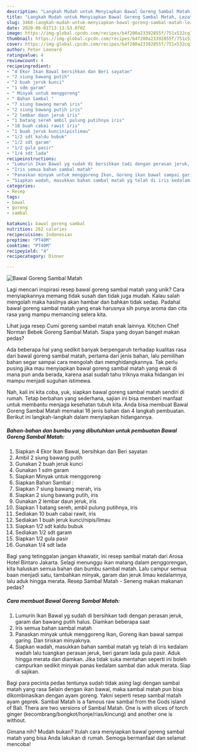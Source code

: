 ```yaml
---
description: "Langkah Mudah untuk Menyiapkan Bawal Goreng Sambal Matah, Lezat"
title: "Langkah Mudah untuk Menyiapkan Bawal Goreng Sambal Matah, Lezat"
slug: 3468-langkah-mudah-untuk-menyiapkan-bawal-goreng-sambal-matah-lezat
date: 2020-06-01T13:13:53.070Z
image: https://img-global.cpcdn.com/recipes/b4f200a23392855f/751x532cq70/bawal-goreng-sambal-matah-foto-resep-utama.jpg
thumbnail: https://img-global.cpcdn.com/recipes/b4f200a23392855f/751x532cq70/bawal-goreng-sambal-matah-foto-resep-utama.jpg
cover: https://img-global.cpcdn.com/recipes/b4f200a23392855f/751x532cq70/bawal-goreng-sambal-matah-foto-resep-utama.jpg
author: Peter Leonard
ratingvalue: 4
reviewcount: 4
recipeingredient:
- "4 Ekor Ikan Bawal bersihkan dan Beri sayatan"
- "2 siung bawang putih"
- "2 buah jeruk kunci"
- "1 sdm garam"
- " Minyak untuk menggoreng"
- " Bahan Sambal "
- "7 siung bawang merah iris"
- "2 siung bawang putih iris"
- "2 lembar daun jeruk iris"
- "1 batang sereh ambil pulung putihnya iris"
- "10 buah cabai rawit iris"
- "1 buah jeruk kuncinipislimau"
- "1/2 sdt kaldu bubuk"
- "1/2 sdt garam"
- "1/2 gula pasir"
- "1/4 sdt lada"
recipeinstructions:
- "Lumurin Ikan Bawal yg sudah di bersihkan tadi dengan perasan jeruk, garam dan bawang putih halus. Diamkan beberapa saat"
- "Iris semua bahan sambal matah"
- "Panaskan minyak untuk menggoreng Ikan, Goreng ikan bawal sampai garing. Dan tiriskan minyaknya."
- "Siapkan wadah, masukkan bahan sambal matah yg telah di iris kedalam wadah lalu tuangkan perasan jeruk, beri garam lada gula pasir. Aduk hingga merata dan diamkan. Jika tidak suka mentahan seperti ini boleh campurkan sedikit minyak panas kedalam sambal dan aduk merata. Siap di sajikan."
categories:
- Resep
tags:
- bawal
- goreng
- sambal

katakunci: bawal goreng sambal 
nutrition: 262 calories
recipecuisine: Indonesian
preptime: "PT40M"
cooktime: "PT40M"
recipeyield: "4"
recipecategory: Dinner

---
```



![Bawal Goreng Sambal Matah](https://img-global.cpcdn.com/recipes/b4f200a23392855f/751x532cq70/bawal-goreng-sambal-matah-foto-resep-utama.jpg)

Lagi mencari inspirasi resep bawal goreng sambal matah yang unik? Cara menyiapkannya memang tidak susah dan tidak juga mudah. Kalau salah mengolah maka hasilnya akan hambar dan bahkan tidak sedap. Padahal bawal goreng sambal matah yang enak harusnya sih punya aroma dan cita rasa yang mampu memancing selera kita.

Lihat juga resep Cumi goreng sambel matah enak lainnya. Kitchen Chef Norman Bebek Goreng Sambal Matah. Siapa yang doyan banget makan pedas?

Ada beberapa hal yang sedikit banyak berpengaruh terhadap kualitas rasa dari bawal goreng sambal matah, pertama dari jenis bahan, lalu pemilihan bahan segar sampai cara mengolah dan menghidangkannya. Tak perlu pusing jika mau menyiapkan bawal goreng sambal matah yang enak di mana pun anda berada, karena asal sudah tahu triknya maka hidangan ini mampu menjadi suguhan istimewa.


Nah, kali ini kita coba, yuk, siapkan bawal goreng sambal matah sendiri di rumah. Tetap berbahan yang sederhana, sajian ini bisa memberi manfaat untuk membantu menjaga kesehatan tubuh kita. Anda bisa membuat Bawal Goreng Sambal Matah memakai 16 jenis bahan dan 4 langkah pembuatan. Berikut ini langkah-langkah dalam menyiapkan hidangannya.

<!--inarticleads1-->

##### Bahan-bahan dan bumbu yang dibutuhkan untuk pembuatan Bawal Goreng Sambal Matah:

1. Siapkan 4 Ekor Ikan Bawal, bersihkan dan Beri sayatan
1. Ambil 2 siung bawang putih
1. Gunakan 2 buah jeruk kunci
1. Gunakan 1 sdm garam
1. Siapkan  Minyak untuk menggoreng
1. Siapkan  Bahan Sambal :
1. Siapkan 7 siung bawang merah, iris
1. Siapkan 2 siung bawang putih, iris
1. Gunakan 2 lembar daun jeruk, iris
1. Siapkan 1 batang sereh, ambil pulung putihnya, iris
1. Sediakan 10 buah cabai rawit, iris
1. Sediakan 1 buah jeruk kunci/nipis/limau
1. Siapkan 1/2 sdt kaldu bubuk
1. Sediakan 1/2 sdt garam
1. Siapkan 1/2 gula pasir
1. Gunakan 1/4 sdt lada


Bagi yang tetinggalan jangan khawatir, ini resep sambal matah dari Arosa Hotel Bintaro Jakarta. Selagi menunggu ikan matang dalam penggorengan, kita haluskan semua bahan dan bumbu sambal matah. Lalu campur semua baan menjadi satu, tambahkan minyak, garam dan jeruk limau kedalamnya, lalu aduk hingga merata. Resep Sambal Matah - Seneng makan makanan pedas? 

<!--inarticleads2-->

##### Cara membuat Bawal Goreng Sambal Matah:

1. Lumurin Ikan Bawal yg sudah di bersihkan tadi dengan perasan jeruk, garam dan bawang putih halus. Diamkan beberapa saat
1. Iris semua bahan sambal matah
1. Panaskan minyak untuk menggoreng Ikan, Goreng ikan bawal sampai garing. Dan tiriskan minyaknya.
1. Siapkan wadah, masukkan bahan sambal matah yg telah di iris kedalam wadah lalu tuangkan perasan jeruk, beri garam lada gula pasir. Aduk hingga merata dan diamkan. Jika tidak suka mentahan seperti ini boleh campurkan sedikit minyak panas kedalam sambal dan aduk merata. Siap di sajikan.


Bagi para pecinta pedas tentunya sudah tidak asing lagi dengan sambal matah yang rasa Selain dengan ikan bawal, maka sambal matah pun bisa dikombinasikan dengan ayam goreng. Yakni seperti resep sambal matah ayam geprek. Sambal Matah is a famous raw sambal from the Gods island of Bali. Thera are two versions of Sambal Matah. One is with slices of torch ginger (kecombrang/bongkot/honje/rias/kincung) and another one is without. 

Gimana nih? Mudah bukan? Itulah cara menyiapkan bawal goreng sambal matah yang bisa Anda lakukan di rumah. Semoga bermanfaat dan selamat mencoba!
